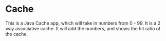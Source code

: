 # Cache
This is a Java Cache app, which will take in numbers from 0 - 99. It is a 2 way associative cache. 
It will add the numbers, and shows the hit ratio of the cache. 
